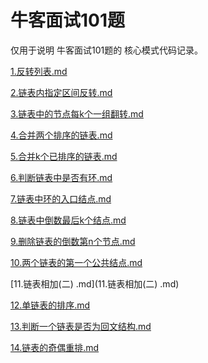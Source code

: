 # 牛客面试101题



仅用于说明 牛客面试101题的 核心模式代码记录。

 [1.反转列表.md](1.反转列表.md) 

 [2.链表内指定区间反转.md](2.链表内指定区间反转.md) 

 [3.链表中的节点每k个一组翻转.md](3.链表中的节点每k个一组翻转.md) 

 [4.合并两个排序的链表.md](4.合并两个排序的链表.md) 

 [5.合并k个已排序的链表.md](5.合并k个已排序的链表.md) 

 [6.判断链表中是否有环.md](6.判断链表中是否有环.md) 

 [7.链表中环的入口结点.md](7.链表中环的入口结点.md) 

 [8.链表中倒数最后k个结点.md](8.链表中倒数最后k个结点.md) 

 [9.删除链表的倒数第n个节点.md](9.删除链表的倒数第n个节点.md) 

 [10.两个链表的第一个公共结点.md](10.两个链表的第一个公共结点.md) 

 [11.链表相加(二) .md](11.链表相加(二) .md) 

 [12.单链表的排序.md](12.单链表的排序.md) 

 [13.判断一个链表是否为回文结构.md](13.判断一个链表是否为回文结构.md) 

 [14.链表的奇偶重排.md](14.链表的奇偶重排.md) 




